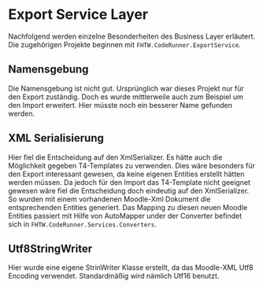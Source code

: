 # Export Service Layer

Nachfolgend werden einzelne Besonderheiten des Business Layer erläutert. Die zugehörigen Projekte beginnen mit `FHTW.CodeRunner.ExportService`.

## Namensgebung

Die Namensgebung ist nicht gut. Ursprünglich war dieses Projekt nur für den Export zuständig. Doch es wurde mittlerweile auch zum Beispiel um den Import erweitert. Hier müsste noch ein besserer Name gefunden werden.

## XML Serialisierung

Hier fiel die Entscheidung auf den XmlSerializer. Es hätte auch die Möglichkeit gegeben T4-Templates zu verwenden. Dies wäre besonders für den Export interessant gewesen, da keine eigenen Entities erstellt hätten werden müssen. Da jedoch für den Import das T4-Template nicht geeignet gewesen wäre fiel die Entscheidung doch eindeutig auf den XmlSerializer. So wurden mit einem vorhandenen Moodle-Xml Dokument die entsprechenden Entities generiert. Das Mapping zu diesen neuen Moodle Entities passiert mit Hilfe von AutoMapper under der Converter befindet sich in `FHTW.CodeRunner.Services.Converters`.

## Utf8StringWriter

Hier wurde eine eigene StrinWriter Klasse erstellt, da das Moodle-XML Utf8 Encoding verwendet. Standardmäßig wird nämlich Utf16 benutzt.
